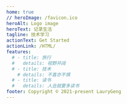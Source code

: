 ```yaml
---
home: true
// heroImage: /favicon.ico
heroAlt: Logo image
heroText: 记录生活
tagline: 技术学习
actionText: Get Started
actionLink: /HTML/
features:
  # - title: 旅行
  #   details: 视野开阔
  # - title: 技术
    # details: 不喜亦不惧
  # - title: 读书
  #   details: 人丑就要多读书
footer: Copyright © 2021-present LauryGeng
---
```


<style lang="sass">
:root 
  --c-brand: #646cff
  --c-brand-light: #747bff
</style>